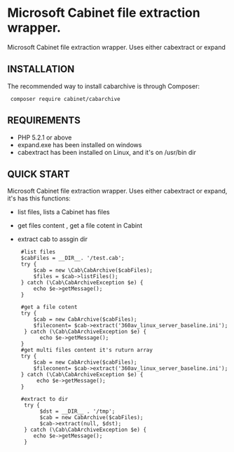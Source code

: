 Microsoft Cabinet file extraction wrapper.
=============================
Microsoft Cabinet file extraction wrapper.  Uses either cabextract or expand

INSTALLATION
------------

The recommended way to install cabarchive is through Composer:

     composer require cabinet/cabarchive


REQUIREMENTS
------------

  - PHP 5.2.1 or above
  - expand.exe has been installed on windows
  - cabextract has been installed on Linux, and it's on /usr/bin dir


QUICK START
-----------

Microsoft Cabinet file extraction wrapper.  Uses either cabextract or expand, it's has this functions:

- list files, lists a Cabinet has files
- get files content , get a file  cotent in Cabint
- extract cab to assgin dir



       #list files
       $cabFiles = __DIR__. '/test.cab';
       try {
           $cab = new \Cab\CabArchive($cabFiles);
           $files = $cab->listFiles();
       } catch (\Cab\CabArchiveException $e) {
           echo $e->getMessage();
       }

       #get a file cotent
       try {
           $cab = new CabArchive($cabFiles);
           $fileconent= $cab->extract('360av_linux_server_baseline.ini');
        } catch (\Cab\CabArchiveException $e) {
             echo $e->getMessage();
       }
       #get multi files content it's ruturn array
       try {
           $cab = new CabArchive($cabFiles);
           $fileconent= $cab->extract('360av_linux_server_baseline.ini');
       } catch (\Cab\CabArchiveException $e) {
            echo $e->getMessage();
       }

       #extract to dir
        try {
             $dst = __DIR__ . '/tmp';
             $cab = new CabArchive($cabFiles);
             $cab->extract(null, $dst);
        } catch (\Cab\CabArchiveException $e) {
           echo $e->getMessage();
        }
